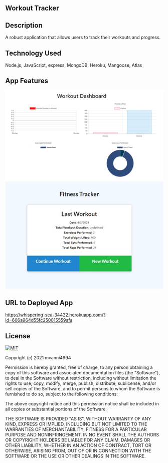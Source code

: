 ## Workout Tracker 

## Description
A robust application that allows users to track their workouts and progress.

## Technology Used
Node.js, JavaScript, express, MongoDB, Heroku, Mangoose, Atlas

## App Features

![image](assets/workoutTrackerExample.JPG)
![image](assets/wtMain.JPG)

## URL to Deployed App
https://whispering-sea-34422.herokuapp.com/?id=606a964d55fc250015559afa

## License
[![MIT](https://img.shields.io/badge/License-MIT-yellow.svg)](https://opensource.org/licenses/MIT)

Copyright (c) 2021 mvanni4994

Permission is hereby granted, free of charge, to any person obtaining a copy of this software and associated documentation files (the "Software"), to deal in the Software without restriction, including without limitation the rights to use, copy, modify, merge, publish, distribute, sublicense, and/or sell copies of the Software, and to permit persons to whom the Software is furnished to do so, subject to the following conditions:

The above copyright notice and this permission notice shall be included in all copies or substantial portions of the Software.

THE SOFTWARE IS PROVIDED "AS IS", WITHOUT WARRANTY OF ANY KIND, EXPRESS OR IMPLIED, INCLUDING BUT NOT LIMITED TO THE WARRANTIES OF MERCHANTABILITY, FITNESS FOR A PARTICULAR PURPOSE AND NONINFRINGEMENT. IN NO EVENT SHALL THE AUTHORS OR COPYRIGHT HOLDERS BE LIABLE FOR ANY CLAIM, DAMAGES OR OTHER LIABILITY, WHETHER IN AN ACTION OF CONTRACT, TORT OR OTHERWISE, ARISING FROM, OUT OF OR IN CONNECTION WITH THE SOFTWARE OR THE USE OR OTHER DEALINGS IN THE SOFTWARE.
